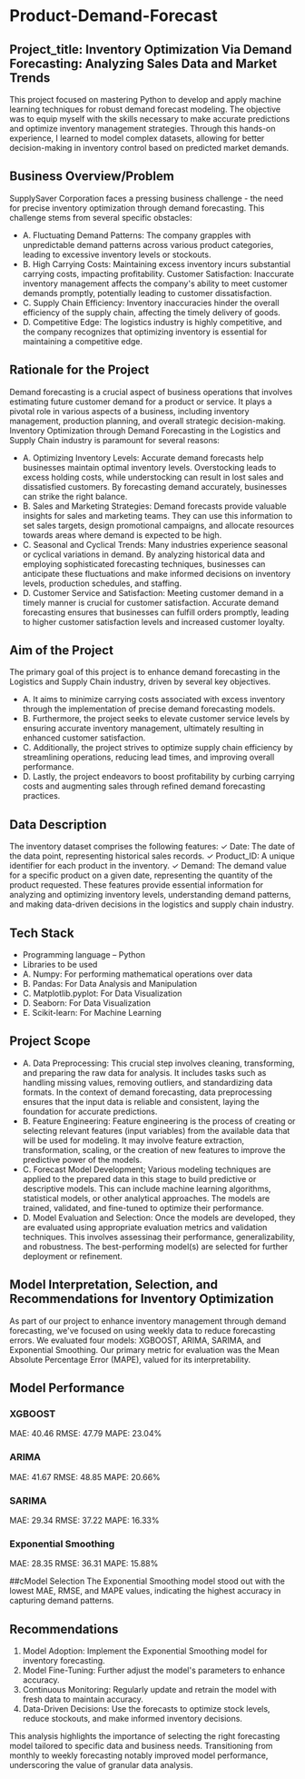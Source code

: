 # Product-Demand-Forecast
## Project_title: Inventory Optimization Via Demand Forecasting: Analyzing Sales Data and Market Trends
This project focused on mastering Python to develop and apply machine learning techniques for robust demand forecast modeling. 
The objective was to equip myself with the skills necessary to make accurate predictions and optimize inventory management strategies. 
Through this hands-on experience, I learned to model complex datasets, allowing for better decision-making in inventory control based on predicted market demands.

## Business Overview/Problem
SupplySaver Corporation faces a pressing business challenge - the need for precise inventory optimization through demand forecasting. This challenge stems from several specific obstacles:

- A. Fluctuating Demand Patterns: The company grapples with unpredictable demand patterns across various product categories, leading to excessive inventory levels or stockouts.
- B. High Carrying Costs: Maintaining excess inventory incurs substantial carrying costs, impacting profitability.
  Customer Satisfaction: Inaccurate inventory management affects the company's ability to meet customer demands promptly, potentially leading to customer dissatisfaction.
- C. Supply Chain Efficiency: Inventory inaccuracies hinder the overall efficiency of the supply chain, affecting the timely delivery of goods.
- D. Competitive Edge: The logistics industry is highly competitive, and the company recognizes that optimizing inventory is essential for maintaining a competitive edge.

## Rationale for the Project
Demand forecasting is a crucial aspect of business operations that involves estimating future customer demand for a product or service. It plays a pivotal role in various aspects of a business, including inventory management, production planning, and overall strategic decision-making.
Inventory Optimization through Demand Forecasting in the Logistics and Supply Chain industry is paramount for several reasons:
- A. Optimizing Inventory Levels: Accurate demand forecasts help businesses maintain optimal inventory levels. Overstocking leads to excess holding costs, while understocking can result in lost sales and dissatisfied customers. By forecasting demand accurately, businesses can strike the right balance.
- B. Sales and Marketing Strategies: Demand forecasts provide valuable insights for sales and marketing teams. They can use this information to set sales targets, design promotional campaigns, and allocate resources towards areas where demand is expected to be high.
- C. Seasonal and Cyclical Trends: Many industries experience seasonal or cyclical variations in demand. By analyzing historical data and employing sophisticated forecasting techniques, businesses can anticipate these fluctuations and make informed decisions on inventory levels, production schedules, and staffing.
- D. Customer Service and Satisfaction: Meeting customer demand in a timely manner is crucial for customer satisfaction. Accurate demand forecasting ensures that businesses can fulfill orders promptly, leading to higher customer satisfaction levels and increased customer loyalty.

## Aim of the Project
The primary goal of this project is to enhance demand forecasting in the Logistics and Supply Chain industry, driven by several key objectives. 
- A. It aims to minimize carrying costs associated with excess inventory through the implementation of precise demand forecasting models. 
- B. Furthermore, the project seeks to elevate customer service levels by ensuring accurate inventory management, ultimately resulting in enhanced customer satisfaction. 
- C. Additionally, the project strives to optimize supply chain efficiency by streamlining operations, reducing lead times, and improving overall performance. 
- D. Lastly, the project endeavors to boost profitability by curbing carrying costs and augmenting sales through refined demand forecasting practices.

## Data Description
The inventory dataset comprises the following features:
✓ Date: The date of the data point, representing historical sales records.
✓ Product_ID: A unique identifier for each product in the inventory.
✓ Demand: The demand value for a specific product on a given date, representing the quantity of the product requested.
These features provide essential information for analyzing and optimizing inventory levels, understanding demand patterns, and making data-driven decisions in the logistics and supply chain industry.

## Tech Stack
- Programming language – Python
- Libraries to be used
- A. Numpy: For performing mathematical operations over data
- B. Pandas: For Data Analysis and Manipulation
- C. Matplotlib.pyplot: For Data Visualization
- D. Seaborn: For Data Visualization
- E. Scikit-learn: For Machine Learning

## Project Scope
- A. Data Preprocessing: This crucial step involves cleaning, transforming, and preparing the raw data for analysis. It includes tasks such as handling missing values, removing outliers,
  and standardizing data formats. In the context of demand forecasting, data preprocessing ensures that the input data is reliable and consistent, laying the foundation for accurate predictions.
- B. Feature Engineering: Feature engineering is the process of creating or selecting relevant features (input variables) from the available data that will be used for modeling. It may involve
  feature extraction, transformation, scaling, or the creation of new features to improve the predictive power of the models.
- C. Forecast Model Development; Various modeling techniques are applied to the prepared data in this stage to build predictive or descriptive models. This can include machine learning algorithms,
  statistical models, or other analytical approaches. The models are trained, validated, and fine-tuned to optimize their performance.
- D. Model Evaluation and Selection: Once the models are developed, they are evaluated using appropriate evaluation metrics and validation techniques. This involves assessinag their performance,
  generalizability, and robustness. The best-performing model(s) are selected for further deployment or refinement.

 ## Model Interpretation, Selection, and Recommendations for Inventory Optimization

As part of our project to enhance inventory management through demand forecasting, we've focused on using weekly data to reduce forecasting errors. We evaluated four models: XGBOOST, ARIMA, SARIMA, and Exponential Smoothing. Our primary metric for evaluation was the Mean Absolute Percentage Error (MAPE), valued for its interpretability.

## Model Performance
### XGBOOST
MAE: 40.46
RMSE: 47.79
MAPE: 23.04%

### ARIMA
MAE: 41.67
RMSE: 48.85
MAPE: 20.66%

### SARIMA
MAE: 29.34
RMSE: 37.22
MAPE: 16.33%

### Exponential Smoothing
MAE: 28.35
RMSE: 36.31
MAPE: 15.88%

##cModel Selection
The Exponential Smoothing model stood out with the lowest MAE, RMSE, and MAPE values, indicating the highest accuracy in capturing demand patterns.

## Recommendations
1. Model Adoption: Implement the Exponential Smoothing model for inventory forecasting.
2. Model Fine-Tuning: Further adjust the model's parameters to enhance accuracy.
3. Continuous Monitoring: Regularly update and retrain the model with fresh data to maintain accuracy.
4. Data-Driven Decisions: Use the forecasts to optimize stock levels, reduce stockouts, and make informed inventory decisions.
   
This analysis highlights the importance of selecting the right forecasting model tailored to specific data and business needs. 
Transitioning from monthly to weekly forecasting notably improved model performance, underscoring the value of granular data analysis.
